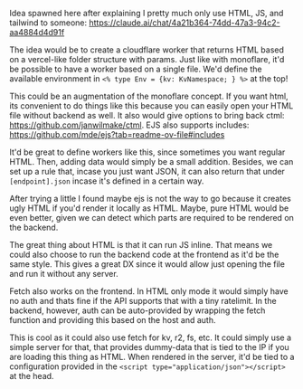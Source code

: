 Idea spawned here after explaining I pretty much only use HTML, JS, and tailwind to someone: https://claude.ai/chat/4a21b364-74dd-47a3-94c2-aa4884d4d91f

The idea would be to create a cloudflare worker that returns HTML based on a vercel-like folder structure with params. Just like with monoflare, it'd be possible to have a worker based on a single file. We'd define the available environment in `<% type Env = {kv: KvNamespace; } %>` at the top!

This could be an augmentation of the monoflare concept. If you want html, its convenient to do things like this because you can easily open your HTML file without backend as well. It also would give options to bring back ctml: https://github.com/janwilmake/ctml. EJS also supports includes: https://github.com/mde/ejs?tab=readme-ov-file#includes

It'd be great to define workers like this, since sometimes you want regular HTML. Then, adding data would simply be a small addition. Besides, we can set up a rule that, incase you just want JSON, it can also return that under `[endpoint].json` incase it's defined in a certain way.

After trying a little I found maybe ejs is not the way to go because it creates ugly HTML if you'd render it locally as HTML. Maybe, pure HTML would be even better, given we can detect which parts are required to be rendered on the backend.

The great thing about HTML is that it can run JS inline. That means we could also choose to run the backend code at the frontend as it'd be the same style. This gives a great DX since it would allow just opening the file and run it without any server.

Fetch also works on the frontend. In HTML only mode it would simply have no auth and thats fine if the API supports that with a tiny ratelimit. In the backend, however, auth can be auto-provided by wrapping the fetch function and providing this based on the host and auth.

This is cool as it could also use fetch for kv, r2, fs, etc. It could simply use a simple server for that, that provides dummy-data that is tied to the IP if you are loading this thing as HTML. When rendered in the server, it'd be tied to a configuration provided in the `<script type="application/json"></script>` at the head.
